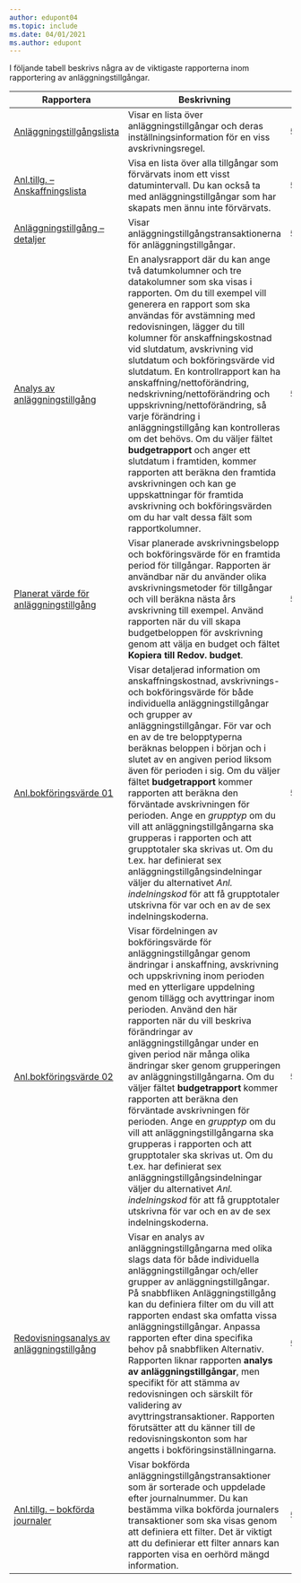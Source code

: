 ```yaml
---
author: edupont04
ms.topic: include
ms.date: 04/01/2021
ms.author: edupont
---
```


I följande tabell beskrivs några av de viktigaste rapporterna inom rapportering av anläggningstillgångar.

| Rapportera | Beskrivning | Id | 
|--|--|--|
| [Anläggningstillgångslista](https://businesscentral.dynamics.com?report=5601)| Visar en lista över anläggningstillgångar och deras inställningsinformation för en viss avskrivningsregel. |5601 |
| [Anl.tillg. – Anskaffningslista](https://businesscentral.dynamics.com?report=5608) |  Visa en lista över alla tillgångar som förvärvats inom ett visst datumintervall. Du kan också ta med anläggningstillgångar som har skapats men ännu inte förvärvats. |5608 |
| [Anläggningstillgång – detaljer](https://businesscentral.dynamics.com?report=5604)| Visar anläggningstillgångstransaktionerna för anläggningstillgångar. |5604 |
| [Analys av anläggningstillgång](https://businesscentral.dynamics.com?report=5600)| En analysrapport där du kan ange två datumkolumner och tre datakolumner som ska visas i rapporten. Om du till exempel vill generera en rapport som ska användas för avstämning med redovisningen, lägger du till kolumner för anskaffningskostnad vid slutdatum, avskrivning vid slutdatum och bokföringsvärde vid slutdatum. En kontrollrapport kan ha anskaffning/nettoförändring, nedskrivning/nettoförändring och uppskrivning/nettoförändring, så varje förändring i anläggningstillgång kan kontrolleras om det behövs. Om du väljer fältet **budgetrapport** och anger ett slutdatum i framtiden, kommer rapporten att beräkna den framtida avskrivningen och kan ge uppskattningar för framtida avskrivning och bokföringsvärden om du har valt dessa fält som rapportkolumner. |5600|
| [Planerat värde för anläggningstillgång](https://businesscentral.dynamics.com?report=5607)| Visar planerade avskrivningsbelopp och bokföringsvärde för en framtida period för tillgångar. Rapporten är användbar när du använder olika avskrivningsmetoder för tillgångar och vill beräkna nästa års avskrivning till exempel. Använd rapporten när du vill skapa budgetbeloppen för avskrivning genom att välja en budget och fältet **Kopiera till Redov. budget**. |5607 |
| [Anl.bokföringsvärde 01](https://businesscentral.dynamics.com?report=5605)|Visar detaljerad information om anskaffningskostnad, avskrivnings- och bokföringsvärde för både individuella anläggningstillgångar och grupper av anläggningstillgångar. För var och en av de tre belopptyperna beräknas beloppen i början och i slutet av en angiven period liksom även för perioden i sig. Om du väljer fältet **budgetrapport** kommer rapporten att beräkna den förväntade avskrivningen för perioden. Ange en *grupptyp* om du vill att anläggningstillgångarna ska grupperas i rapporten och att grupptotaler ska skrivas ut. Om du t.ex. har definierat sex anläggningstillgångsindelningar väljer du alternativet *Anl. indelningskod* för att få grupptotaler utskrivna för var och en av de sex indelningskoderna.|5605|
| [Anl.bokföringsvärde 02](https://businesscentral.dynamics.com?report=5606)|Visar fördelningen av bokföringsvärde för anläggningstillgångar genom ändringar i anskaffning, avskrivning och uppskrivning inom perioden med en ytterligare uppdelning genom tillägg och avyttringar inom perioden. Använd den här rapporten när du vill beskriva förändringar av anläggningstillgångar under en given period när många olika ändringar sker genom grupperingen av anläggningstillgångarna. Om du väljer fältet **budgetrapport** kommer rapporten att beräkna den förväntade avskrivningen för perioden. Ange en *grupptyp* om du vill att anläggningstillgångarna ska grupperas i rapporten och att grupptotaler ska skrivas ut. Om du t.ex. har definierat sex anläggningstillgångsindelningar väljer du alternativet *Anl. indelningskod* för att få grupptotaler utskrivna för var och en av de sex indelningskoderna. |5606|
| [Redovisningsanalys av anläggningstillgång](https://businesscentral.dynamics.com?report=5610)|Visar en analys av anläggningstillgångarna med olika slags data för både individuella anläggningstillgångar och/eller grupper av anläggningstillgångar. På snabbfliken Anläggningstillgång kan du definiera filter om du vill att rapporten endast ska omfatta vissa anläggningstillgångar. Anpassa rapporten efter dina specifika behov på snabbfliken Alternativ. Rapporten liknar rapporten **analys av anläggningstillgångar**, men specifikt för att stämma av redovisningen och särskilt för validering av avyttringstransaktioner. Rapporten förutsätter att du känner till de redovisningskonton som har angetts i bokföringsinställningarna. | 5610 |
| [Anl.tillg. – bokförda journaler](https://businesscentral.dynamics.com?report=5603) |Visar bokförda anläggningstillgångstransaktioner som är sorterade och uppdelade efter journalnummer. Du kan bestämma vilka bokförda journalers transaktioner som ska visas genom att definiera ett filter. Det är viktigt att du definierar ett filter annars kan rapporten visa en oerhörd mängd information. |5603  |
